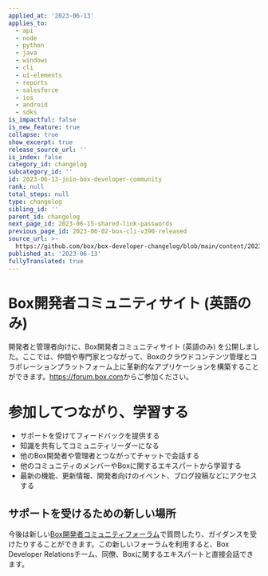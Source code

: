 ```yaml
---
applied_at: '2023-06-13'
applies_to:
  - api
  - node
  - python
  - java
  - windows
  - cli
  - ui-elements
  - reports
  - salesforce
  - ios
  - android
  - sdks
is_impactful: false
is_new_feature: true
collapse: true
show_excerpt: true
release_source_url: ''
is_index: false
category_id: changelog
subcategory_id: ''
id: 2023-06-13-join-box-developer-community
rank: null
total_steps: null
type: changelog
sibling_id: ''
parent_id: changelog
next_page_id: 2023-06-15-shared-link-passwords
previous_page_id: 2023-06-02-box-cli-v390-released
source_url: >-
  https://github.com/box/box-developer-changelog/blob/main/content/2023/06-13-join-box-developer-community.md
published_at: '2023-06-13'
fullyTranslated: true
---
```

# Box開発者コミュニティサイト (英語のみ)

開発者と管理者向けに、Box開発者コミュニティサイト (英語のみ) を公開しました。ここでは、仲間や専門家とつながって、Boxのクラウドコンテンツ管理とコラボレーションプラットフォーム上に革新的なアプリケーションを構築することができます。<https://forum.box.com>からご参加ください。

<!-- more -->

# 参加してつながり、学習する

* サポートを受けてフィードバックを提供する
* 知識を共有してコミュニティリーダーになる
* 他のBox開発者や管理者とつながってチャットで会話する
* 他のコミュニティのメンバーやBoxに関するエキスパートから学習する
* 最新の機能、更新情報、開発者向けのイベント、ブログ投稿などにアクセスする

## サポートを受けるための新しい場所

今後は新しい[Box開発者コミュニティフォーラム][1]で質問したり、ガイダンスを受けたりすることができます。この新しいフォーラムを利用すると、Box Developer Relationsチーム、同僚、Boxに関するエキスパートと直接会話できます。

[1]: https://forum.box.com/
